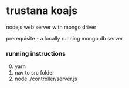 # trustana koajs

 nodejs web server with mongo driver

 prerequisite - a locally running mongo db server

### running instructions
  0. yarn
  1. nav to src folder
  2. node ./controller/server.js
